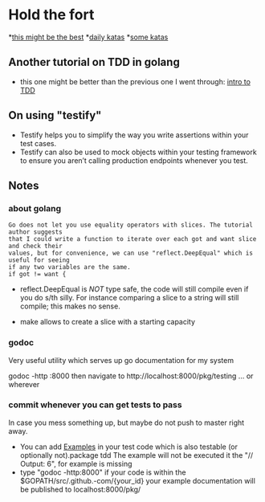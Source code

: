 # Hold the fort

*[this might be the best](https://github.com/quii/learn-go-with-tests)
*[daily katas](http://www.peterprovost.org/blog/2012/05/02/kata-the-only-way-to-learn-tdd/)
*[some katas](https://kata-log.rocks/starter)

## Another tutorial on TDD in golang

* this one might be better than the previous one I went through: [intro to TDD](https://tutorialedge.net/golang/intro-testing-in-go/)

## On using "testify"

* Testify helps you to simplify the way you write assertions within your test cases.
* Testify can also be used to mock objects within your testing framework to ensure you aren’t calling production endpoints whenever you test.

## Notes

### about golang

```
Go does not let you use equality operators with slices. The tutorial author suggests
that I could write a function to iterate over each got and want slice and check their
values, but for convenience, we can use "reflect.DeepEqual" which is useful for seeing
if any two variables are the same.
if got != want {
```

* reflect.DeepEqual is *NOT* type safe, the code will still compile even if you do s/th
silly. For instance comparing a slice to a string will still compile; this makes no sense.

* make allows to create a slice with a starting capacity

### godoc

Very useful utility which serves up go documentation for my system

godoc -http :8000
then navigate to http://localhost:8000/pkg/testing ... or wherever

### commit whenever you can get tests to pass

In case you mess something up, but maybe do not push to master right away.

* You can add [Examples](https://blog.golang.org/examples) in your test code which is also testable (or optionally not).package tdd
The example will not be executed it the "// Output: 6", for example is missing
* type "godoc -http:8000" if your code is within the $GOPATH/src/.github.-com/{your_id} your example documentation will be published to localhost:8000/pkg/
